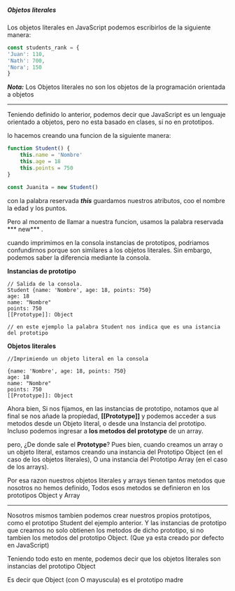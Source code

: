 ##### Objetos literales

Los objetos literales en JavaScript podemos escribirlos de la siguiente manera:

```javascript
const students_rank = {
'Juan': 110,
'Nath': 700,
'Nora'; 150
} 
```
***Nota:*** Los Objetos literales no son los objetos de la programación orientada a objetos

------------

Teniendo definido lo anterior, podemos decir que JavaScript es un lenguaje orientado a objetos, pero no esta basado en clases, si no en prototipos.

lo hacemos creando una funcion de la siguiente manera:
```javascript
function Student() {
	this.name = 'Nombre'
	this.age = 18
	this.points = 750
}

const Juanita = new Student()
```
con la palabra reservada ***this*** guardamos nuestros atributos, coo el nombre la edad y los puntos.

Pero al momento de llamar a nuestra funcion, usamos la palabra reservada *** new*** .

cuando imprimimos en la consola instancias de prototipos, podriamos confundirnos porque son similares a los objetos literales. Sin embargo, podemos saber la diferencia mediante la consola. 

**Instancias de prototipo**

    // Salida de la consola.
    Student {name: 'Nombre', age: 18, points: 750}
    age: 18
    name: "Nombre"
    points: 750
    [[Prototype]]: Object
    
    // en este ejemplo la palabra Student nos indica que es una istancia del prototipo
	

**Objetos literales**

    //Imprimiendo un objeto literal en la consola
	
    {name: 'Nombre', age: 18, points: 750}
    age: 18
    name: "Nombre"
    points: 750
    [[Prototype]]: Object
	

Ahora bien, Si nos fijamos, en las instancias de prototipo, notamos que al final se nos añade la propiedad, __[[Prototype]]__ y podemos acceder a sus metodos desde un Objeto literal, o desde una Instancia del prototipo. Incluso podemos ingresar a **los metodos del prototype** de un array.

pero, ¿De donde sale el **Prototype**?
Pues bien, cuando creamos un array o un objeto literal, estamos creando una instancia del Prototipo Object (en el caso de los objetos literales), O una instancia del Prototipo Array (en el caso de los arrays).

Por esa razon nuestros objetos literales y arrays tienen tantos metodos que nosotros no hemos definido, Todos esos metodos se definieron en los prototipos Object y Array


------------

Nosotros mismos tambien podemos crear nuestros propios prototipos, como el prototipo Student del ejemplo anterior.
Y las instancias de prototipo que creamos no solo obtienen los metodos de dicho prototipo, si no tambien los metodos del prototipo Object. (Que ya esta creado por defecto en JavaScript)

Teniendo todo esto en mente, podemos decir que los objetos literales son instancias del prototipo Object

Es decir que Object (con O mayuscula) es el prototipo madre

